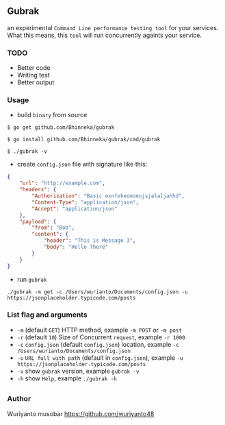 ## Gubrak

an experimental `Command Line performance testing tool` for your services. What this means, this `tool` will run concurrently againts your service.

### TODO
- Better code
- Writing test
- Better output

### Usage

- build `binary` from source
```shell
$ go get github.com/Bhinneka/gubrak

$ go install github.com/Bhinneka/gubrak/cmd/gubrak

$ ./gubrak -v
```

- create `config.json` file with signature like this:
```json
{
    "url": "http://example.com",
    "headers": {
        "Authorization": "Basic exnfekeoeoeojsjalaljahhd",
        "Content-Type": "application/json",
        "Accept": "application/json"
    },
	"payload": {
		"from": "Bob",
		"content": {
			"header": "This is Message 3",
			"body": "Hello There"
		}
	}
}
```

- run `gubrak`
```shell
./gubrak -m get -c /Users/wurianto/Documents/config.json -u https://jsonplaceholder.typicode.com/posts
```

### List flag and arguments
- `-m` (default `GET`) HTTP method, example `-m POST` or `-m post`
- `-r` (default `10`) Size of Concurrent `request`, example `-r 1000`
- `-c` `config.json` (default `config.json`) location, example `-c /Users/wurianto/Documents/config.json`
- `-u` `URL full with path` (default in `config.json`), example `-u https://jsonplaceholder.typicode.com/posts`
- `-v` show `gubrak` version, example `gubrak -v`
- `-h` show `Help`, example `./gubrak -h`

##

### Author
Wuriyanto musobar https://github.com/wuriyanto48